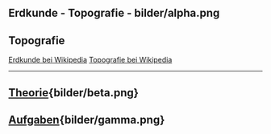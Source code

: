 
Erdkunde - Topografie - bilder/alpha.png
---
## Topografie

[Erdkunde bei Wikipedia](https://de.wikipedia.org/wiki/Erdkunde)
[Topografie bei Wikipedia](https://de.wikipedia.org/wiki/Topografie_(Kartografie))

---
## [Theorie](theorie.md){bilder/beta.png}
## [Aufgaben](aufgaben.md){bilder/gamma.png}

